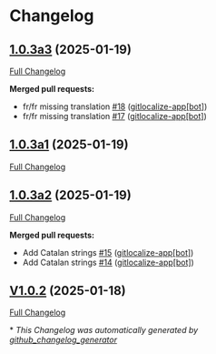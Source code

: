 # Changelog

## [1.0.3a3](https://github.com/OpenVoiceOS/ovos-skill-camera/tree/1.0.3a3) (2025-01-19)

[Full Changelog](https://github.com/OpenVoiceOS/ovos-skill-camera/compare/1.0.3a1...1.0.3a3)

**Merged pull requests:**

- fr/fr missing translation [\#18](https://github.com/OpenVoiceOS/ovos-skill-camera/pull/18) ([gitlocalize-app[bot]](https://github.com/apps/gitlocalize-app))
- fr/fr missing translation [\#17](https://github.com/OpenVoiceOS/ovos-skill-camera/pull/17) ([gitlocalize-app[bot]](https://github.com/apps/gitlocalize-app))

## [1.0.3a1](https://github.com/OpenVoiceOS/ovos-skill-camera/tree/1.0.3a1) (2025-01-19)

[Full Changelog](https://github.com/OpenVoiceOS/ovos-skill-camera/compare/1.0.3a2...1.0.3a1)

## [1.0.3a2](https://github.com/OpenVoiceOS/ovos-skill-camera/tree/1.0.3a2) (2025-01-19)

[Full Changelog](https://github.com/OpenVoiceOS/ovos-skill-camera/compare/V1.0.2...1.0.3a2)

**Merged pull requests:**

- Add Catalan strings [\#15](https://github.com/OpenVoiceOS/ovos-skill-camera/pull/15) ([gitlocalize-app[bot]](https://github.com/apps/gitlocalize-app))
- Add Catalan strings [\#14](https://github.com/OpenVoiceOS/ovos-skill-camera/pull/14) ([gitlocalize-app[bot]](https://github.com/apps/gitlocalize-app))

## [V1.0.2](https://github.com/OpenVoiceOS/ovos-skill-camera/tree/V1.0.2) (2025-01-18)

[Full Changelog](https://github.com/OpenVoiceOS/ovos-skill-camera/compare/1.0.2...V1.0.2)



\* *This Changelog was automatically generated by [github_changelog_generator](https://github.com/github-changelog-generator/github-changelog-generator)*
